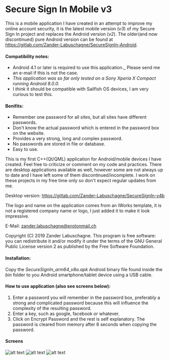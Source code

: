 # Secure Sign In Mobile v3
This is a mobile application I have created in an attempt to improve my online account security, it is the latest mobile version (*v3*) of my Secure Sign In project and replaces the Android version (_v2_). The older(and now discontinued) pure Android version can be found at https://gitlab.com/Zander-Labuschagne/SecureSignIn-Android. 

#### Compatibility notes:
  - Android 4.1 or later is required to use this application._ Please send me an e-mail if this is not the case.
  - *This application was so far only tested on a Sony Xperia X Compact running Android 8.0.0.*
  - I *think* it should be compatible with Sailfish OS devices, I am very curious to test this.

#### Benifits:
  - Remember one password for all sites, but all sites have different passwords.
  - Don't know the actual password which is entered in the password box on the website.
  - Provides a very strong, long and complex password.
  - No passwords are stored in file or database.
  - Easy to use.

This is my first C++(Qt/QML) application for Android/mobile devices I have created. Feel free to criticize or comment on my code and practices.
There are desktop applications available as well, however some are not always up to date and I have left some of them discontinued/incomplete. I work on these projects in my free time only so don't expect regular updates from me.

Desktop version: https://gitlab.com/Zander-Labuschagne/SecureSignIn-v4b
  
The logo and name on the application comes from an iWorks template, it is not a registered company name or logo, I just added it to make it look impressive.

E-Mail: <zander.labuschagne@protonmail.ch>

Copyright (C) 2019 Zander Labuschagne. This program is free software: you can redistribute it and/or modify it under the terms of the GNU General Public License version 2 as published by the Free Software Foundation.

#### Installation:
Copy the *SecureSignIn_arm64_v8a.apk* Android binary file found inside the *bin* folder to you Android smartphone/tablet device using a USB cable.

#### How to use application (also see screens below):
  1. Enter a password you will remember in the password box, preferably a strong and complicated password because this will influence the complexity of the resulting password.
  2. Enter a key, such as google, facebook or whatever.
  3. Click on Encrypt Password and the rest is self explanatory. The password is cleared from memory after 8 seconds when copying the password.

#### Screens
![alt text](https://gitlab.com/Zander-Labuschagne/SecureSignIn-Mobile/blob/master/screens/front_end.png "Main view. Enter password and key in text fields.")
![alt text](https://gitlab.com/Zander-Labuschagne/SecureSignIn-Mobile/blob/master/screens/front_end_compact.png "Main view showing example. In this case the `compact password` option is enabled to shorten the password if necessary.")
![alt text](https://gitlab.com/Zander-Labuschagne/SecureSignIn-Mobile/blob/master/screens/output_view.png "Output view showing output of example. Copy the password to memory for pasting, or reveal the password for type over.")

